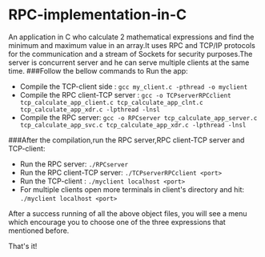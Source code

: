 # RPC-implementation-in-C
An application in C who calculate 2 mathematical expressions and find the minimum and maximum value in an array.It uses RPC and TCP/IP protocols for the communication and a stream of Sockets for security purposes.The server is concurrent server and he can serve multiple clients at the same time.
###Follow the bellow commands to Run the app:

* Compile the TCP-client side : 
```gcc my_client.c -pthread -o myclient ```
* Compile the RPC client-TCP server :
```gcc -o TCPserverRPCclient tcp_calculate_app_client.c tcp_calculate_app_clnt.c tcp_calculate_app_xdr.c -lpthread -lnsl```
* Compile the RPC server:
```gcc -o RPCserver tcp_calculate_app_server.c  tcp_calculate_app_svc.c tcp_calculate_app_xdr.c -lpthread -lnsl```

###After the compilation,run the RPC server,RPC client-TCP server and TCP-client:

* Run the RPC server: 
```./RPCserver```
* Run the RPC client-TCP server:
```./TCPserverRPCclient <port>```
* Run the TCP-client :
```./myclient localhost <port>```
* For multiple clients open more terminals in client's directory and hit:
```./myclient localhost <port>```

After a success running of all the above object files, you will see a menu which encourage you to choose one of the three expressions that mentioned before.

That's it!

